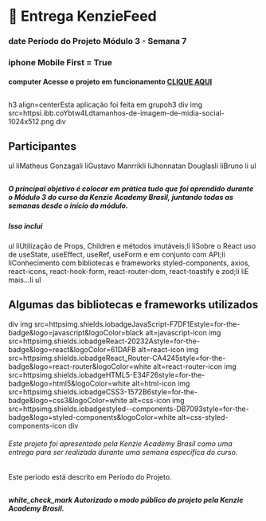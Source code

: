 # 🏁 Entrega KenzieFeed

### date Período do Projeto Módulo 3 - Semana 7
### iphone Mobile First = True
#### computer Acesse o projeto em funcionamento [CLIQUE AQUI](httpswww.aindaestaemdesenvolvimentooprojetofinaldakenziefeed.com.br) 

## 

h3 align=centerEsta aplicação foi feita em grupoh3 
div
    img src=httpsi.ibb.coYbtw4Ldtamanhos-de-imagem-de-midia-social-1024x512.png 
div

## Participantes

ul
    liMatheus Gonzagali
    liGustavo Manrrikli
    liJhonnatan Douglasli
    liBruno li
ul

## 

##### O principal objetivo é colocar em prática tudo que foi aprendido durante o Módulo 3 do curso da Kenzie Academy Brasil, juntando todas as semanas desde o início do módulo.
##### Isso inclui

ul
    liUtilização de Props, Children e métodos imutáveis;li
    liSobre o React uso de useState, useEffect, useRef, useForm e em conjunto com API;li
    liConhecimento com bibliotecas e frameworks styled-components, axios, react-icons, react-hook-form, react-router-dom, react-toastify e zod;li
    liE mais...li
ul

## Algumas das bibliotecas e frameworks utilizados

div
    img src=httpsimg.shields.iobadgeJavaScript-F7DF1Estyle=for-the-badge&logo=javascript&logoColor=black alt=javascript-icon
    img src=httpsimg.shields.iobadgeReact-20232Astyle=for-the-badge&logo=react&logoColor=61DAFB alt=react-icon
    img src=httpsimg.shields.iobadgeReact_Router-CA4245style=for-the-badge&logo=react-router&logoColor=white alt=react-router-icon
    img src=httpsimg.shields.iobadgeHTML5-E34F26style=for-the-badge&logo=html5&logoColor=white alt=html-icon
    img src=httpsimg.shields.iobadgeCSS3-1572B6style=for-the-badge&logo=css3&logoColor=white alt=css-icon
    img src=httpsimg.shields.iobadgestyled--components-DB7093style=for-the-badge&logo=styled-components&logoColor=white alt=css-styled-components-icon
div

###### Este projeto foi apresentado pela Kenzie Academy Brasil como uma entrega para ser realizada durante uma semana específica do curso.
 Este período está descrito em Período do Projeto.
##
##### white_check_mark Autorizado o modo público do projeto pela Kenzie Academy Brasil.